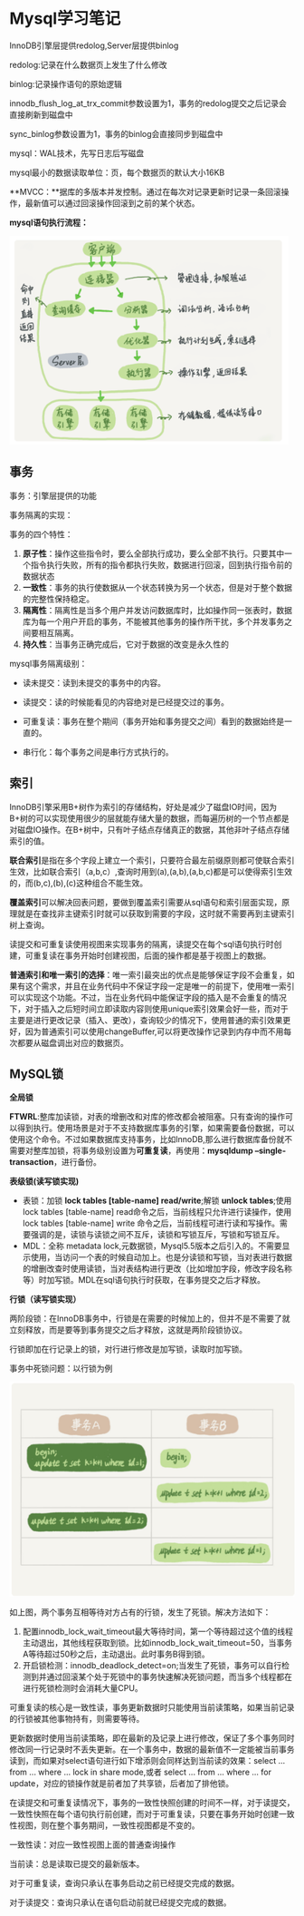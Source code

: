 # Mysql学习笔记

InnoDB引擎层提供redolog,Server层提供binlog

redolog:记录在什么数据页上发生了什么修改

binlog:记录操作语句的原始逻辑

innodb_flush_log_at_trx_commit参数设置为1，事务的redolog提交之后记录会直接刷新到磁盘中

sync_binlog参数设置为1，事务的binlog会直接同步到磁盘中

mysql：WAL技术，先写日志后写磁盘

mysql最小的数据读取单位：页，每个数据页的默认大小16KB

**MVCC：**据库的多版本并发控制。通过在每次对记录更新时记录一条回滚操作，最新值可以通过回滚操作回滚到之前的某个状态。

**mysql语句执行流程：**

![](./resources/mysql执行流程.png)

## 事务

事务：引擎层提供的功能

事务隔离的实现：

事务的四个特性：

1. **原子性**：操作这些指令时，要么全部执行成功，要么全部不执行。只要其中一个指令执行失败，所有的指令都执行失败，数据进行回滚，回到执行指令前的数据状态
2. **一致性**：事务的执行使数据从一个状态转换为另一个状态，但是对于整个数据的完整性保持稳定。
3. **隔离性**：隔离性是当多个用户并发访问数据库时，比如操作同一张表时，数据库为每一个用户开启的事务，不能被其他事务的操作所干扰，多个并发事务之间要相互隔离。
4. **持久性**：当事务正确完成后，它对于数据的改变是永久性的

mysql事务隔离级别：

- 读未提交：读到未提交的事务中的内容。

- 读提交：读的时候能看见的内容绝对是已经提交过的事务。

- 可重复读：事务在整个期间（事务开始和事务提交之间）看到的数据始终是一直的。

- 串行化：每个事务之间是串行方式执行的。

## 索引

InnoDB引擎采用B+树作为索引的存储结构，好处是减少了磁盘IO时间，因为B+树的可以实现使用很少的层就能存储大量的数据，而每遍历树的一个节点都是对磁盘IO操作。在B+树中，只有叶子结点存储真正的数据，其他非叶子结点存储索引的值。

**联合索引**是指在多个字段上建立一个索引，只要符合最左前缀原则都可使联合索引生效，比如联合索引（a,b,c）,查询时用到(a),(a,b),(a,b,c)都是可以使得索引生效的，而(b,c),(b),(c)这种组合不能生效。

**覆盖索引**可以解决回表问题，要做到覆盖索引需要从sql语句和索引层面实现，原理就是在查找非主键索引时就可以获取到需要的字段，这时就不需要再到主键索引树上查询。

读提交和可重复读使用视图来实现事务的隔离，读提交在每个sql语句执行时创建，可重复读在事务开始时创建视图，后面的操作都是基于视图上的数据。

**普通索引和唯一索引的选择**：唯一索引最突出的优点是能够保证字段不会重复，如果有这个需求，并且在业务代码中不保证字段一定是唯一的前提下，使用唯一索引可以实现这个功能。不过，当在业务代码中能保证字段的插入是不会重复的情况下，对于插入之后短时间立即读取内容则使用unique索引效果会好一些，而对于主要是进行更改记录（插入、更改），查询较少的情况下，使用普通的索引效果更好，因为普通索引可以使用changeBuffer,可以将更改操作记录到内存中而不用每次都要从磁盘调出对应的数据页。

## MySQL锁

**全局锁**

**FTWRL**:整库加读锁，对表的增删改和对库的修改都会被阻塞。只有查询的操作可以得到执行。使用场景是对于不支持数据库事务的引擎，如果需要备份数据，可以使用这个命令。不过如果数据库支持事务，比如InnoDB,那么进行数据库备份就不需要对整库加锁，将事务级别设置为**可重复读**，再使用：**mysqldump –single-transaction**，进行备份。

**表级锁(读写锁实现)**

- 表锁：加锁  **lock tables [table-name] read/write**;解锁 **unlock tables**;使用lock tables [table-name] read命令之后，当前线程只允许进行读操作，使用lock tables [table-name] write 命令之后，当前线程可进行读和写操作。需要强调的是，读锁与读锁之间不互斥，读锁和写锁互斥，写锁和写锁互斥。
- MDL：全称 metadata lock,元数据锁，Mysql5.5版本之后引入的。不需要显示使用，当访问一个表的时候自动加上。也是分读锁和写锁，当对表进行数据的增删改查时使用读锁，当对表结构进行更改（比如增加字段，修改字段名称等）时加写锁。MDL在sql语句执行时获取，在事务提交之后才释放。

**行锁（读写锁实现）**

两阶段锁：在InnoDB事务中，行锁是在需要的时候加上的，但并不是不需要了就立刻释放，而是要等到事务提交之后才释放，这就是两阶段锁协议。

行锁即加在行记录上的锁，对行进行修改是加写锁，读取时加写锁。



事务中死锁问题：以行锁为例

![](./resources/行锁-死锁情况.png)

如上图，两个事务互相等待对方占有的行锁，发生了死锁。解决方法如下：

1. 配置innodb_lock_wait_timeout最大等待时间，第一个等待超过这个值的线程主动退出，其他线程获取到锁。比如innodb_lock_wait_timeout=50，当事务A等待超过50秒之后，主动退出。此时事务B得到锁。
2. 开启锁检测：innodb_deadlock_detect=on;当发生了死锁，事务可以自行检测到并通过回滚某个处于死锁中的事务快速解决死锁问题，而当多个线程都在进行死锁检测时会消耗大量CPU。

可重复读的核心是一致性读，事务更新数据时只能使用当前读策略，如果当前记录的行锁被其他事物持有，则需要等待。

更新数据时使用当前读策略，即在最新的及记录上进行修改，保证了多个事务同时修改同一行记录时不丢失更新。在一个事务中，数据的最新值不一定能被当前事务读到，而如果对select语句进行如下增添则会同样达到当前读的效果：select ... from ... where ... lock in share mode,或者 select ... from ... where ... for update，对应的锁操作就是前者加了共享锁，后者加了排他锁。



在读提交和可重复读情况下，事务的一致性快照创建的时间不一样，对于读提交，一致性快照在每个语句执行前创建，而对于可重复读，只要在事务开始时创建一致性视图，则在整个事务期间，一致性视图都是不变的。

一致性读：对应一致性视图上面的普通查询操作

当前读：总是读取已提交的最新版本。

对于可重复读，查询只承认在事务启动之前已经提交完成的数据。

对于读提交：查询只承认在语句启动前就已经提交完成的数据。




